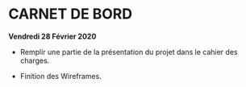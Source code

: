 # CARNET DE BORD

**Vendredi 28 Février 2020**

- Remplir une partie de la présentation du projet dans le cahier des charges.

- Finition des Wireframes.
